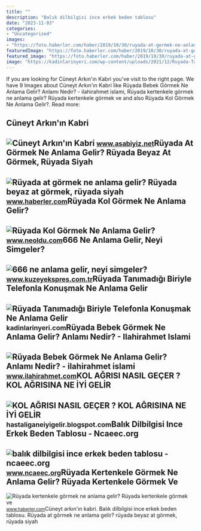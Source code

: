 ```yaml
---
title: ""
description: "Balık dilbilgisi ince erkek beden tablosu"
date: "2023-11-03"
categories:
- "Uncategorized"
images:
- "https://foto.haberler.com/haber/2019/10/30/ruyada-at-gormek-ne-anlama-gelir-12566959_7097_m.jpg"
featuredImage: "https://foto.haberler.com/haber/2019/10/30/ruyada-at-gormek-ne-anlama-gelir-12566959_7097_m.jpg"
featured_image: "https://foto.haberler.com/haber/2019/10/30/ruyada-at-gormek-ne-anlama-gelir-12566959_7097_m.jpg"
image: "https://kadinlarinyeri.com/wp-content/uploads/2021/12/Ruyada-Tanimadigi-Biriyle-Telefonla-Konusmak-Ne-Anlama-Gelir.jpg"
---
```


If you are looking for Cüneyt Arkın'ın Kabri you've visit to the right page. We have 9 Images about Cüneyt Arkın'ın Kabri like Rüyada Bebek Görmek Ne Anlama Gelir? Anlamı Nedir? - ilahirahmet islami, Rüyada kertenkele görmek ne anlama gelir? Rüyada kertenkele görmek ve and also Rüyada Kol Görmek Ne Anlama Gelir?. Read more:

Cüneyt Arkın'ın Kabri
---------------------

 ![Cüneyt Arkın'ın Kabri](https://www.asabiyiz.net/files/uploads/gallery/default/6fa8d620e6d20afb8b9f.jpg) <small>www.asabiyiz.net</small>Rüyada At Görmek Ne Anlama Gelir? Rüyada Beyaz At Görmek, Rüyada Siyah
----------------------------------------------------------------------

 ![Rüyada at görmek ne anlama gelir? Rüyada beyaz at görmek, rüyada siyah](https://foto.haberler.com/haber/2019/10/30/ruyada-at-gormek-ne-anlama-gelir-12566959_7097_m.jpg) <small>www.haberler.com</small>Rüyada Kol Görmek Ne Anlama Gelir?
----------------------------------

 ![Rüyada Kol Görmek Ne Anlama Gelir?](https://d.neoldu.com/news/22407.jpg) <small>www.neoldu.com</small>666 Ne Anlama Gelir, Neyi Simgeler?
-----------------------------------

 ![666 ne anlama gelir, neyi simgeler?](https://kuzeyeksprescomtr.teimg.com/kuzeyekspres-com-tr/uploads/2023/06/666-ne-anlama-gelir.jpg) <small>www.kuzeyekspres.com.tr</small>Rüyada Tanımadığı Biriyle Telefonla Konuşmak Ne Anlama Gelir
------------------------------------------------------------

 ![Rüyada Tanımadığı Biriyle Telefonla Konuşmak Ne Anlama Gelir](https://kadinlarinyeri.com/wp-content/uploads/2021/12/Ruyada-Tanimadigi-Biriyle-Telefonla-Konusmak-Ne-Anlama-Gelir.jpg) <small>kadinlarinyeri.com</small>Rüyada Bebek Görmek Ne Anlama Gelir? Anlamı Nedir? - Ilahirahmet Islami
-----------------------------------------------------------------------

 ![Rüyada Bebek Görmek Ne Anlama Gelir? Anlamı Nedir? - ilahirahmet islami](https://www.ilahirahmet.com/wp-content/uploads/2015/11/Rüyada-Bebek-Görmek-Ne-Anlama-Gelir.jpg) <small>www.ilahirahmet.com</small>KOL AĞRISI NASIL GEÇER ? KOL AĞRISINA NE İYİ GELİR
--------------------------------------------------

 ![KOL AĞRISI NASIL GEÇER ? KOL AĞRISINA NE İYİ GELİR](https://3.bp.blogspot.com/-MZ6QnbBsMI0/XC0-Y3KwGdI/AAAAAAAAAc4/7f3sZ-YdXaYYKXU9rz5F7WWIrM1BRjVWQCLcBGAs/s1600/kol-agrisina-neler-iyi-gelir-h1527953486-515720.jpg) <small>hastaliganeiyigelir.blogspot.com</small>Balık Dilbilgisi Ince Erkek Beden Tablosu - Ncaeec.org
------------------------------------------------------

 ![balık dilbilgisi ince erkek beden tablosu - ncaeec.org](http://cdn.shopify.com/s/files/1/0715/4441/files/tru._size_chart_1024x1024.png?v=1585473568) <small>www.ncaeec.org</small>Rüyada Kertenkele Görmek Ne Anlama Gelir? Rüyada Kertenkele Görmek Ve
---------------------------------------------------------------------

 ![Rüyada kertenkele görmek ne anlama gelir? Rüyada kertenkele görmek ve](https://i.hbrcdn.com/haber/2020/10/21/ruyada-kertenkele-gormek-ne-anlama-gelir-ruyada-13681653_7166_amp.jpg) <small>www.haberler.com</small>Cüneyt arkın'ın kabri. Balık dilbilgisi ince erkek beden tablosu. Rüyada at görmek ne anlama gelir? rüyada beyaz at görmek, rüyada siyah
